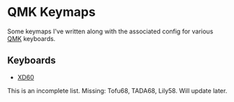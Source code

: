 # QMK Keymaps

Some keymaps I've written along with the associated config for various
[QMK](https://qmk.fm) keyboards.

## Keyboards

- [XD60](xd60)

This is an incomplete list. Missing: Tofu68, TADA68, Lily58. Will update later.

